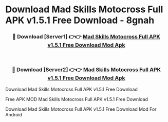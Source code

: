 # Download Mad Skills Motocross Full APK v1.5.1 Free Download - 8gnah



<div align="center">
<h3>🔴 Download [Server1] 👉👉 <a href="https://momento.my/?title=Mad_Skills_Motocross_Full_APK_v1.5.1_Free_Download">Mad Skills Motocross Full APK v1.5.1 Free Download Mod Apk</a></h3><br>

<h3>🔴 Download [Server2] 👉👉 <a href="https://momento.my/?title=Mad_Skills_Motocross_Full_APK_v1.5.1_Free_Download">Mad Skills Motocross Full APK v1.5.1 Free Download Mod Apk</a></h3>
</div>



Download Mad Skills Motocross Full APK v1.5.1 Free Download 

Free APK MOD Mad Skills Motocross Full APK v1.5.1 Free Download 

Download Mad Skills Motocross Full APK v1.5.1 Free Download Mod For Android
